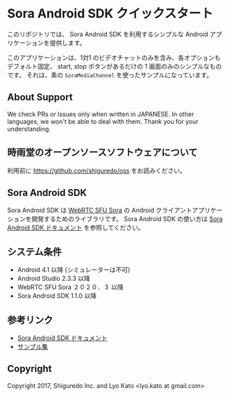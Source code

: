 # Sora Android SDK クイックスタート

このリポジトリでは、 Sora Android SDK を利用するシンプルな Android アプリケーションを提供します。

このアプリケーションは、1対1 のビデオチャットのみを含み、各オプションもデフォルト固定、
start, stop ボタンがあるだけの 1 画面のみのシンプルなものです。
それは、素の `SoraMediaChannel` を使ったサンプルになっています。

## About Support

We check PRs or Issues only when written in JAPANESE.
In other languages, we won't be able to deal with them. Thank you for your understanding.

## 時雨堂のオープンソースソフトウェアについて

利用前に https://github.com/shiguredo/oss をお読みください。

## Sora Android SDK

Sora Android SDK は [WebRTC SFU Sora](https://sora.shiguredo.jp) の
Android クライアントアプリケーションを開発するためのライブラリです。
Sora Android SDK の使い方は
[Sora Android SDK ドキュメント](https://sora-android-sdk.shiguredo.jp/)
を参照してください。

## システム条件

- Android 4.1 以降 (シミュレーターは不可)
- Android Studio 2.3.3 以降
- WebRTC SFU Sora ２０２０．３ 以降
- Sora Android SDK 1.1.0 以降

## 参考リンク

- [Sora Android SDK ドキュメント](https://sora-android-sdk.shiguredo.jp/)
- [サンプル集](https://github.com/shiguredo/sora-android-sdk-samples)

## Copyright

Copyright 2017, Shiguredo Inc. and Lyo Kato <lyo.kato at gmail.com>
